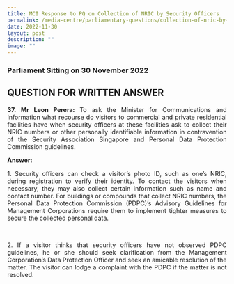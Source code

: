 ```yaml
---
title: MCI Response to PQ on Collection of NRIC by Security Officers
permalink: /media-centre/parliamentary-questions/collection-of-nric-by-security-officers/
date: 2022-11-30
layout: post
description: ""
image: ""
---
```

<h3 style="text-align: justify;">Parliament Sitting on 30 November 2022</h3>
<h2 style="text-align: justify;">QUESTION FOR WRITTEN ANSWER</h2>
<p style="text-align: justify;"><strong>37.<strong><span>&nbsp;Mr Leon Perera: </span></strong><span></span></strong><span>To ask the Minister for Communications and Information what recourse do visitors to commercial and private residential facilities have when security officers at these facilities ask to collect their NRIC numbers or other personally identifiable information in contravention of the Security Association Singapore and Personal Data Protection Commission guidelines.</span></p>
<p style="text-align: justify;"><span><strong>Answer:</strong></span></p>
<div style="text-align: justify;">1. 		Security officers can check a visitor’s photo ID, such as one’s NRIC, during registration to verify their identity.&nbsp;To contact the visitors when necessary, they may also collect certain information such as name and contact number. For buildings or compounds that collect NRIC numbers, the Personal Data Protection Commission (PDPC)’s Advisory Guidelines for Management Corporations require them to implement tighter measures to secure the collected personal data.</div>
<p style="text-align: justify;"><span>&nbsp;</span></p>
<div style="text-align: justify;">2. 		If a visitor thinks that security officers have not observed PDPC guidelines, he or she should seek clarification from the Management Corporation’s Data Protection Officer and seek an amicable resolution of the matter. The visitor can lodge a complaint with the PDPC if the matter is not resolved.
</div>